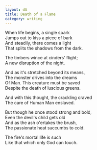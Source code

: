 ```yaml
---
layout: dA
title: Death of a Flame
category: writing
---
```


When life begins, a single spark <br />
Jumps out to kiss a piece of bark <br />
And steadily, there comes a light <br />
That splits the shadows from the dark.

The timbers wince at cinders' flight; <br />
A new disruption of the night.

And as it's stretched beyond its means, <br />
The monster drives into the dreams <br />
Of Man.  This creature must be saved <br />
Despite the death of luscious greens.

And with this thought, the crackling craved <br />
The care of Human Man enslaved.

But though he once stood strong and bold, <br />
Even the devil's child gets old <br />
And as the ash o'ertakes the brush, <br />
The passionate heat succumbs to cold. <br />

The fire's mortal life is such <br />
Like that which only God can touch.
